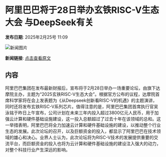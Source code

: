 # 阿里巴巴将于28日举办玄铁RISC-V生态大会 与DeepSeek有关

**发布日期**: 2025年2月25号 11:09

![新闻图片](https://pic.chinaz.com/picmap/201903211522554374_2.jpg)

**新闻链接**: [点击查看原文](https://www.aibase.com/zh/news/15686)

## 内容

阿里巴巴集团在发布最新财报后，宣布将于2月28日举办一场重要论坛，由旗下达摩院主办，主题为“2025玄铁RISC-V生态大会”。根据官方公布的议程，达摩院首席科学家将在会上发表题为《从Deepseek创新看RISC-V的机遇》的主题演讲，同时还将发布玄铁RISC-V系列芯片。值得注意的是，阿里巴巴集团首席执行官吴泳铭于昨日上午宣布，公司计划在未来三年内投入超过3800亿元人民币，用于加强云计算和硬件基础设施建设，这一投入总额超过了过去十年在该领域的总和。这一举措表明，阿里巴巴将全力加速云计算和硬件基础设施的建设，以推动整个行业生态的发展。此次论坛的召开，以及巨额资金的投入，都显示了阿里巴巴在技术领域的雄心和决心。业界人士认为，此次论坛将为RISC-V技术的发展提供重要的交流平台，而巨额资金的投入也将为云计算和硬件基础设施的建设注入强大的动力，对整个科技行业产生深远的影响。
